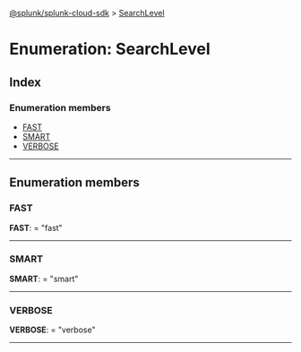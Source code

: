 [@splunk/splunk-cloud-sdk](../README.md) > [SearchLevel](../enums/searchlevel.md)

# Enumeration: SearchLevel

## Index

### Enumeration members

* [FAST](searchlevel.md#fast)
* [SMART](searchlevel.md#smart)
* [VERBOSE](searchlevel.md#verbose)

---

## Enumeration members

<a id="fast"></a>

###  FAST

**FAST**:  = "fast"

___
<a id="smart"></a>

###  SMART

**SMART**:  = "smart"

___
<a id="verbose"></a>

###  VERBOSE

**VERBOSE**:  = "verbose"

___

